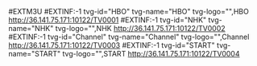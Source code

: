 #EXTM3U
#EXTINF:-1 tvg-id="HBO" tvg-name="HBO" tvg-logo="",HBO
http://36.141.75.171:10122/TV0001
#EXTINF:-1 tvg-id="NHK" tvg-name="NHK" tvg-logo="",NHK
http://36.141.75.171:10122/TV0002
#EXTINF:-1 tvg-id="Channel" tvg-name="Channel" tvg-logo="",Channel
http://36.141.75.171:10122/TV0003
#EXTINF:-1 tvg-id="START" tvg-name="START" tvg-logo="",START
http://36.141.75.171:10122/TV0004
